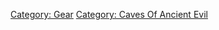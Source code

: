 [Category: Gear](Category:_Gear "wikilink") [Category: Caves Of Ancient
Evil](Category:_Caves_Of_Ancient_Evil "wikilink")
